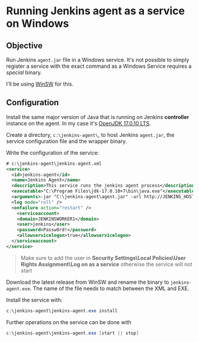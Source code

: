 # Running Jenkins agent as a service on Windows

## Objective

Run Jenkins `agent.jar` file in a Windows service. It's not possible to simply register a service with the exact command as a Windows Service requires a *special* binary.

I'll be using [WinSW](https://github.com/winsw/winsw) for this.

## Configuration

Install the same major version of Java that is running on Jenkins **controller** instance on the agent. In my case it's [OpenJDK 17.0.10 LTS](https://learn.microsoft.com/en-us/java/openjdk/download#openjdk-17010-lts--see-previous-releases).

Create a directory, `c:\jenkins-agent\`, to host Jenkins `agent.jar`, the service configuration file and the wrapper binary.

Write the configuration of the service:

```xml
# c:\jenkins-agent\jenkins-agent.xml
<service>
  <id>jenkins-agent</id>
  <name>Jenkins Agent</name>
  <description>This service runs the jenkins agent process</description>
  <executable>"C:\Program Files\jdk-17.0.10+7\bin\java.exe"</executable>
  <arguments>-jar "C:\jenkins-agent\agent.jar" -url http://JENKINS_HOST/ -secret JENKINS_AGENT_SECRET -name "jenkins-worker-1" -workDir "C:\jenkins"</arguments>
  <log mode="roll" />
  <onfailure action="restart" />
    <serviceaccount>
    <domain>JENKINSWORKER1</domain>
    <user>jenkins</user>
    <password>Passw0rd!</password>
    <allowservicelogon>true</allowservicelogon>
  </serviceaccount>
</service>
```

> Make sure to add the user in **Security Settings\Local Policies\User Rights Assignment\Log on as a service** otherwise the service will not start

Download the latest release from WinSW and rename the binary to `jenkins-agent.exe`. The name of the file needs to match between the XML and EXE.

Install the service with:

```powershell
c:\jenkins-agent\jenkins-agent.exe install
```

Further operations on the service can be done with

```powershell
c:\jenkins-agent\jenkins-agent.exe [start || stop]
```



